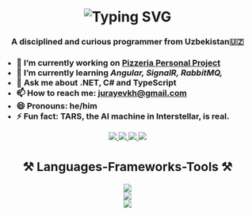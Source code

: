 <h1 align="center">
<img src="https://readme-typing-svg.demolab.com?font=Righteous&size=35&duration=4000&pause=100&color=228BF7&center=true&vCenter=true&random=false&width=500&height=70&lines=Hi+there+%F0%9F%91%8B;I'm+Jurayev+Rustambek;Software+.NET+Engineer%F0%9F%A7%91%F0%9F%8F%BB%E2%80%8D%F0%9F%92%BB;Always+learns+new+things" alt="Typing SVG" />
</h1>

<h3 align="center">A disciplined and curious programmer from Uzbekistan🇺🇿<h3/>

- 🔭 I’m currently working on [Pizzeria Personal Project](https://github.com/Jurayevkh/Pizzeria)
- 🌱 I’m currently learning  *Angular, SignalR, RabbitMQ,*
- 💬 Ask me about **.NET, C# and TypeScript**
- 📫 How to reach me: jurayevkh@gmail.com
- 😄 Pronouns: he/him
- ⚡ Fun fact: TARS, the AI machine in Interstellar, is real.


<div align="center">
<a href="mailto:jurayevkh@gmail.com">
	<img src="https://img.shields.io/badge/Gmail-grey?style=for-the-badge&logo=gmail"/>
<a/>
<a href="https://www.linkedin.com/in/jurayevkh">
	<img src="https://img.shields.io/badge/linkedin-blue?style=for-the-badge&logo=linkedin"/>
<a/>
<a href="https://www.youtube.com/channel/UCxDH1DdvU-BYgm0vB326kFw">
	<img src="https://img.shields.io/badge/youtube-red?style=for-the-badge&logo=youtube"/>
<a/>
<a href="https://t.me/ProgrammingWithRustam">
	<img src="https://img.shields.io/badge/telegram-blue?style=for-the-badge&logo=telegram"/>
<a/>
<div/>
	
<h2 align="center">⚒️ Languages-Frameworks-Tools ⚒️</h2>
<div align="center">
	<img src="https://skillicons.dev/icons?i=cs,dotnet,c,python,js,ts"/><br/>
	<img src="https://skillicons.dev/icons?i=postgresql,mysql,redis,docker,git,postman"/><br/>
	<img src="https://skillicons.dev/icons?i=html,css,bootstrap,tailwind,angular,vscode,visualstudio"/>
<div/>
